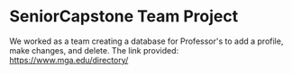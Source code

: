 # SeniorCapstone Team Project

We worked as a team creating a database for Professor's to add a profile, make changes, and delete. The link provided: https://www.mga.edu/directory/
